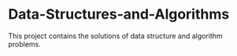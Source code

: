 # Data-Structures-and-Algorithms
This project contains the solutions of data structure and algorithm problems.
